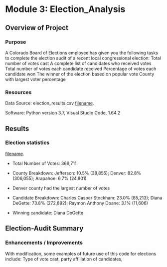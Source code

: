 # Module 3: Election_Analysis
## Overview of Project
### Purpose

A Colorado Board of Elections employee has given you the following tasks to complete the election audit of a recent local congressional election:
Total number of votes cast
A complete list of candidates who received votes
Total number of votes each candidate received
Percentage of votes each candidate won
The winner of the election based on popular vote
County with largest voter percentage
### Resources

Data Source: election_results.csv
[filename]().

Software: Python version 3.7, Visual Studio Code, 1.64.2

## Results
### Election statistics

[filename](path/to/filename.xlxs).

*	Total Number of Votes:  369,711

*	County Breakdown: Jefferson: 10.5% (38,855); Denver: 82.8% (306,055); Arapahoe: 6.7% (24,801)
    
*	Denver county had the largest number of votes

*	Candidate Breakdown: Charles Casper Stockham: 23.0% (85,213); Diana DeGette: 73.8% (272,892); Raymon Anthony Doane: 3.1% (11,606)

*	Winning candidate: Diana DeGette

## Election-Audit Summary
### Enhancements / Improvements

With modification, some examples of future use of this code for elections include:
  Type of vote cast, party affiliation of candidates, 
